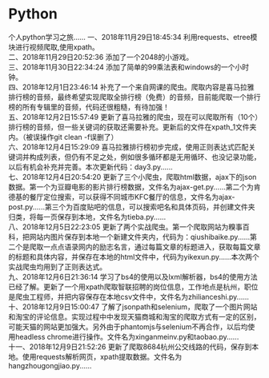 # Python  
个人python学习之旅......
一、2018年11月29日18:45:34 利用requests、etree模块进行视频爬取,使用xpath。  
二、2018年11月29日20:52:36 添加了一个2048的小游戏。  
三、2018年11月30日22:34:24 添加了简单的99乘法表和windows的一个小时钟。  
四、2018年12月1日23:46:14 补充了一个来自网课的爬虫。爬取内容是喜马拉雅排行榜的音频，最终希望实现爬取全排行榜（免费）的音频，目前能爬取一个排行榜的所有专辑里的音频，代码还很粗糙，有待加强！  
五、2018年12月2日15:57:49 更新了喜马拉雅的爬虫，现在可以爬取所有（10个）排行榜的音频，但一些关键词的获取还需要补充。更新后的文件在xpath_1文件夹内。（被误操作git clean -f误删了）  
六、2018年12月4日15:29:09 喜马拉雅排行榜初步完成，使用正则表达式匹配关键词并构成列表，但仍有不足之处，例如很多循环都是无用循环、也没记录功能，以后有机会补充并完善。本次更新代码：day3.py......  
七、2018年12月4日20:54:20 更新了三个小爬虫，爬取html数据，ajax下的json数据。第一个为豆瓣电影的影片排行榜数据，文件名为ajax-get.py......第二个为肯德基的餐厅定位搜索，可以获得不同城市KFC餐厅的信息，文件名为ajax-post.py......第三个为百度贴吧的信息，可以搜索吧名和具体页码，并创建文件夹归类，将每一页保存到本地，文件名为tieba.py......  
八、2018年12月5日22:23:05 更新了两个实战爬虫。第一个爬取网站为糗事百科，把网站内图片保存到本地一个新建文件夹内，代码为：qiushibaike.py......第二个是爬取一点点语录网内的励志名言，通过每篇文章的标题进入，获取每篇文章的标题和具体内容，并保存在本地的html文件中，代码为yikexun.py......本次两个实战爬虫均用到了正则表达式。  
九、2018年12月6日21:36:14 学习了bs4的使用以及lxml解析器，bs4的使用方法已经了解。更新了一个用xpath爬取智联招聘的岗位信息，工作地点是杭州，职位是爬虫工程师，并把内容保存在本地csv文件中，文件名为zhilianceshi.py......  
十、2018年12月9日15:00:47 了解了jsonpath和selenium，爬取了一个图片网站和淘宝的评论信息。实现过程中中发现天猫商城和淘宝的爬取方式有一定的区别，可能天猫的网站更加强大。另外由于phantomjs与selenium不再合作，以后均使用headless chrome进行操作。文件名为xinganmeinv.py和taobao.py......  
十一、2018年12月9日21:52:26 更新了爬取8684杭州公交线路的代码，保存到本地。使用requests解析网页，xpath提取数据。文件名为hangzhougongjiao.py......
